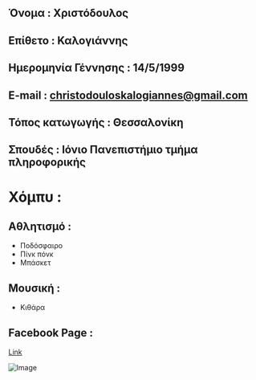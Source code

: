 

## Όνομα : Χριστόδουλος
## Επίθετο : Καλογιάννης
## Ημερομηνία Γέννησης : 14/5/1999
## E-mail : christodouloskalogiannes@gmail.com
## Τόπος κατωγωγής : Θεσσαλονίκη

## Σπουδές : Ιόνιο Πανεπιστήμιο τμήμα πληροφορικής




 # Χόμπυ :
 
 ## Αθλητισμό :
- Ποδόσφαιρο
- Πίνκ πόνκ
- Μπάσκετ

## Μουσική :
- Κιθάρα

## Facebook Page :

[Link](https://el-gr.facebook.com/xristodoulos.kalogiannis) 

![Image](src)
```
